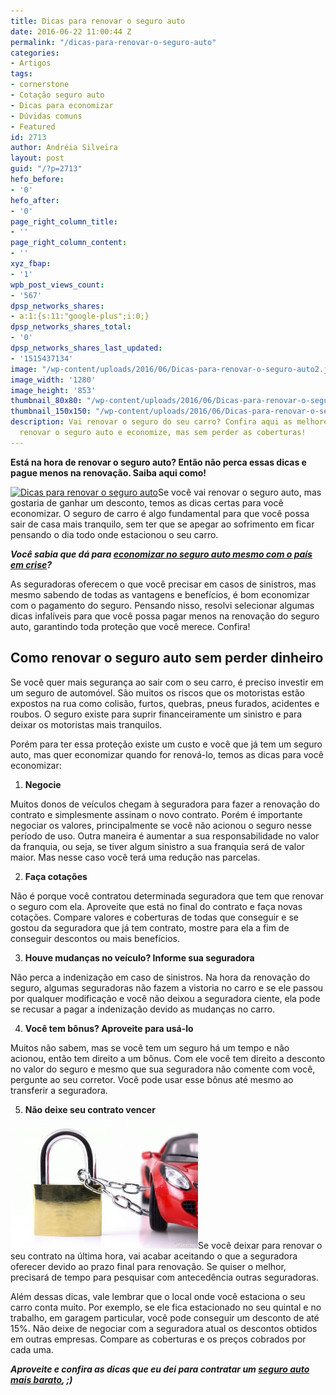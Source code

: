 ```yaml
---
title: Dicas para renovar o seguro auto
date: 2016-06-22 11:00:44 Z
permalink: "/dicas-para-renovar-o-seguro-auto"
categories:
- Artigos
tags:
- cornerstone
- Cotação seguro auto
- Dicas para economizar
- Dúvidas comuns
- Featured
id: 2713
author: Andréia Silveira
layout: post
guid: "/?p=2713"
hefo_before:
- '0'
hefo_after:
- '0'
page_right_column_title:
- ''
page_right_column_content:
- ''
xyz_fbap:
- '1'
wpb_post_views_count:
- '567'
dpsp_networks_shares:
- a:1:{s:11:"google-plus";i:0;}
dpsp_networks_shares_total:
- '0'
dpsp_networks_shares_last_updated:
- '1515437134'
image: "/wp-content/uploads/2016/06/Dicas-para-renovar-o-seguro-auto2.jpg"
image_width: '1280'
image_height: '853'
thumbnail_80x80: "/wp-content/uploads/2016/06/Dicas-para-renovar-o-seguro-auto2-80x80.jpg"
thumbnail_150x150: "/wp-content/uploads/2016/06/Dicas-para-renovar-o-seguro-auto2-150x150.jpg"
description: Vai renovar o seguro do seu carro? Confira aqui as melhores dicas para
  renovar o seguro auto e economize, mas sem perder as coberturas!
---
```


**Está na hora de renovar o seguro auto? Então não perca essas dicas e pague menos na renovação. Saiba aqui como!**

[<img class="alignleft wp-image-2740 size-full" title="Dicas para renovar o seguro auto" src="/wp-content/uploads/2016/06/Dicas-para-renovar-o-seguro-auto.jpg" alt="Dicas para renovar o seguro auto" width="288" height="218" srcset="/wp-content/uploads/2016/06/Dicas-para-renovar-o-seguro-auto.jpg 288w, /wp-content/uploads/2016/06/Dicas-para-renovar-o-seguro-auto-250x189.jpg 250w, /wp-content/uploads/2016/06/Dicas-para-renovar-o-seguro-auto-120x91.jpg 120w" sizes="(max-width: 288px) 100vw, 288px" />](/wp-content/uploads/2016/06/Dicas-para-renovar-o-seguro-auto.jpg)Se você vai renovar o seguro auto, mas gostaria de ganhar um desconto, temos as dicas certas para você economizar. O seguro de carro é algo fundamental para que você possa sair de casa mais tranquilo, sem ter que se apegar ao sofrimento em ficar pensando o dia todo onde estacionou o seu carro.

**_Você sabia que dá para <a href="/seguro-em-epocas-de-crise" target="_blank">economizar no seguro auto mesmo com o país em crise</a>?_** 

As seguradoras oferecem o que você precisar em casos de sinistros, mas mesmo sabendo de todas as vantagens e benefícios, é bom economizar com o pagamento do seguro. Pensando nisso, resolvi selecionar algumas dicas infalíveis para que você possa pagar menos na renovação do seguro auto, garantindo toda proteção que você merece. Confira!

## Como renovar o seguro auto sem perder dinheiro

Se você quer mais segurança ao sair com o seu carro, é preciso investir em um seguro de automóvel. São muitos os riscos que os motoristas estão expostos na rua como colisão, furtos, quebras, pneus furados, acidentes e roubos. O seguro existe para suprir financeiramente um sinistro e para deixar os motoristas mais tranquilos.

Porém para ter essa proteção existe um custo e você que já tem um seguro auto, mas quer economizar quando for renová-lo, temos as dicas para você economizar:

  1. **Negocie**

Muitos donos de veículos chegam à seguradora para fazer a renovação do contrato e simplesmente assinam o novo contrato. Porém é importante negociar os valores, principalmente se você não acionou o seguro nesse período de uso. Outra maneira é aumentar a sua responsabilidade no valor da franquia, ou seja, se tiver algum sinistro a sua franquia será de valor maior. Mas nesse caso você terá uma redução nas parcelas.

<ol start="2">
  <li>
    <strong>Faça cotações</strong>
  </li>
</ol>

Não é porque você contratou determinada seguradora que tem que renovar o seguro com ela. Aproveite que está no final do contrato e faça novas cotações. Compare valores e coberturas de todas que conseguir e se gostou da seguradora que já tem contrato, mostre para ela a fim de conseguir descontos ou mais benefícios.

<ol start="3">
  <li>
    <strong>Houve mudanças no veículo? Informe sua seguradora</strong>
  </li>
</ol>

Não perca a indenização em caso de sinistros. Na hora da renovação do seguro, algumas seguradoras não fazem a vistoria no carro e se ele passou por qualquer modificação e você não deixou a seguradora ciente, ela pode se recusar a pagar a indenização devido as mudanças no carro.

<ol start="4">
  <li>
    <strong>Você tem bônus? Aproveite para usá-lo</strong>
  </li>
</ol>

Muitos não sabem, mas se você tem um seguro há um tempo e não acionou, então tem direito a um bônus. Com ele você tem direito a desconto no valor do seguro e mesmo que sua seguradora não comente com você, pergunte ao seu corretor. Você pode usar esse bônus até mesmo ao transferir a seguradora.

<ol start="5">
  <li>
    <strong>Não deixe seu contrato vencer</strong>
  </li>
</ol>

[<img class="alignleft wp-image-2741 size-medium" title="Dicas para renovar o seguro auto" src="/wp-content/uploads/2016/06/Dicas-para-renovar-o-seguro-auto2-300x200.jpg" alt="Dicas para renovar o seguro auto" width="300" height="200" />](/wp-content/uploads/2016/06/Dicas-para-renovar-o-seguro-auto2.jpg)Se você deixar para renovar o seu contrato na última hora, vai acabar aceitando o que a seguradora oferecer devido ao prazo final para renovação. Se quiser o melhor, precisará de tempo para pesquisar com antecedência outras seguradoras.

Além dessas dicas, vale lembrar que o local onde você estaciona o seu carro conta muito. Por exemplo, se ele fica estacionado no seu quintal e no trabalho, em garagem particular, você pode conseguir um desconto de até 15%. Não deixe de negociar com a seguradora atual os descontos obtidos em outras empresas. Compare as coberturas e os preços cobrados por cada uma.

**_Aproveite e confira as dicas que eu dei para contratar um <a href="/seguro-auto-mais-barato" target="_blank">seguro auto mais barato</a>, ;)_**